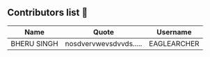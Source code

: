 ## Contributors list 📝

| Name | Quote | Username |
|:------:|:--------:|:---------:|
BHERU SINGH | nosdvervwevsdvvds..... | EAGLEARCHER

